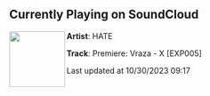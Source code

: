## Currently Playing on SoundCloud

[<img align="left" width="100" src="https://i1.sndcdn.com/artworks-hwzwfMKbmlO0YBtx-jeLp6Q-t500x500.jpg">](https://soundcloud.com/hate_music/premiere-vraza-x-exp005)

**Artist**: HATE 

**Track**: Premiere: Vraza - X [EXP005]

Last updated at 10/30/2023 09:17
